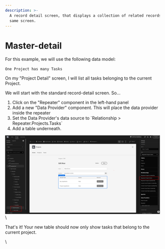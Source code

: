 ```yaml
---
description: >-
  A record detail screen, that displays a collection of related records on the
  same screen.
---
```


# Master-detail

For this example, we will use the following data model:

`One Project has many Tasks`

On my "Project Detail" screen, I will list all tasks belonging to the current Project.

We will start with the standard record-detail screen. So...

1. Click on the "Repeater" component in the left-hand panel
2. Add a new "Data Provider" component. This will place the data provider inside the repeater
3. Set the Data Provider's data source to \`Relationship > Repeater.Projects.Tasks\`
4. Add a table underneath.

![](<../.gitbook/assets/image (24).png>)\


That's it! Your new table should now only show tasks that belong to the current project.

\
